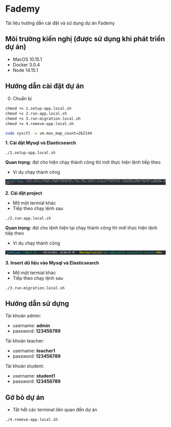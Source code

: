 # Fademy

Tài liệu hướng dẫn cài đặt và sử dụng dự án Fademy

## Môi trường kiến nghị (được sử dụng khi phát triển dự án)

* MacOS 10.15.1
* Docker 3.0.4
* Node 14.15.1

## Hướng dẫn cài đặt dự án

0. Chuẩn bị

```
chmod +x 1.setup-app.local.sh
chmod +x 2.run-app.local.sh
chmod +x 3.run-migration.local.sh
chmod +x 4.remove-app.local.sh
```

```bash
sudo sysctl -w vm.max_map_count=262144
```

**1. Cài đặt Mysql và Elasticsearch**

```
./1.setup-app.local.sh
```

**Quan trọng:** đợi cho hiện chạy thành công thì mới thực hiện lệnh tiếp theo

* Ví dụ chạy thành công

![step1_success](./docs/images/step1_success.png)

**2. Cài đặt project**

* Mở một termial khác
* Tiếp theo chạy lệnh sau

```
./2.run-app.local.sh
```

**Quan trọng:** đợi cho lệnh hiện tại chạy thành công thì mới thực hiện lệnh tiếp theo

* Ví dụ chạy thành công

![step2_success](./docs/images/step2_success.png)

**3. Insert dữ liệu vào Mysql và Elasticsearch**

* Mở một termial khác
* Tiếp theo chạy lệnh sau

```
./3.run-migration.local.sh
```

## Hướng dẫn sử dựng

Tài khoản admin:

* username: **admin**
* password: **123456789**

Tài khoản teacher:

* username: **teacher1**
* password: **123456789**

Tài khoản student:

* username: **student1**
* password: **123456789**

## Gỡ bỏ dự án

* Tắt hết các terminal liên quan đến dự án

```
./4.remove-app.local.sh
```